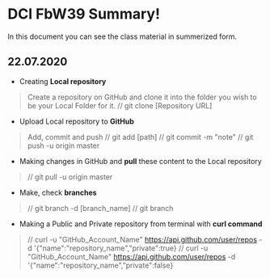 # DCI FbW39 Summary!

In this document you can see the class material in summerized form.


## 22.07.2020

- Creating **Local repository**
> Create a repository on GitHub and clone it into the folder you wish to be your Local Folder for it. 
// git clone [Repository URL]
- Upload Local repository to **GitHub**
> Add, commit and push 
// git add [path]
// git commit -m "note"
// git push -u origin master
- Making changes in GitHub and **pull** these content to the Local repository
> // git pull -u origin master
- Make, check **branches**
> // git branch -d [branch_name]
// git branch
- Making a Public and Private repository from terminal with **curl command**
> // curl -u "GitHub_Account_Name" https://api.github.com/user/repos -d '{"name":"repository_name","private":true}
// curl -u "GitHub_Account_Name" https://api.github.com/user/repos -d '{"name":"repository_name","private":false}
